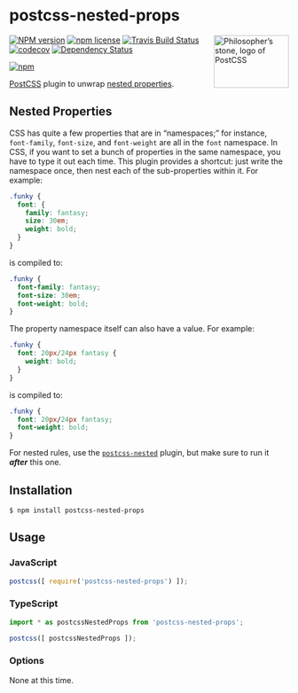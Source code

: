 # postcss-nested-props

<img align="right" width="135" height="95"
     title="Philosopher’s stone, logo of PostCSS"
     src="http://postcss.github.io/postcss/logo-leftp.png">

[![NPM version](http://img.shields.io/npm/v/postcss-nested-props.svg?style=flat)](https://www.npmjs.org/package/postcss-nested-props)
[![npm license](http://img.shields.io/npm/l/postcss-nested-props.svg?style=flat-square)](https://www.npmjs.org/package/postcss-nested-props)
[![Travis Build Status](https://img.shields.io/travis/jedmao/postcss-nested-props.svg)](https://travis-ci.org/jedmao/postcss-nested-props)
[![codecov](https://codecov.io/gh/jedmao/postcss-nested-props/branch/master/graph/badge.svg)](https://codecov.io/gh/jedmao/postcss-nested-props)
[![Dependency Status](https://gemnasium.com/badges/github.com/jedmao/postcss-nested-props.svg)](https://gemnasium.com/github.com/jedmao/postcss-nested-props)

[![npm](https://nodei.co/npm/postcss-nested-props.svg?downloads=true)](https://nodei.co/npm/postcss-nested-props/)

[PostCSS](https://github.com/postcss/postcss) plugin to unwrap [nested properties](http://sass-lang.com/documentation/file.SASS_REFERENCE.html#nested_properties).

## Nested Properties

CSS has quite a few properties that are in “namespaces;” for instance, `font-family`, `font-size`, and `font-weight` are all in the `font` namespace. In CSS, if you want to set a bunch of properties in the same namespace, you have to type it out each time. This plugin provides a shortcut: just write the namespace once, then nest each of the sub-properties within it. For example:

```scss
.funky {
  font: {
    family: fantasy;
    size: 30em;
    weight: bold;
  }
}
```

is compiled to:

```scss
.funky {
  font-family: fantasy;
  font-size: 30em;
  font-weight: bold;
}
```

The property namespace itself can also have a value. For example:

```scss
.funky {
  font: 20px/24px fantasy {
    weight: bold;
  }
}
```

is compiled to:

```css
.funky {
  font: 20px/24px fantasy;
  font-weight: bold;
}
```

For nested rules, use the [`postcss-nested`](https://github.com/postcss/postcss-nested) plugin, but make sure to run it _**after**_ this one.

## Installation

```
$ npm install postcss-nested-props
```

## Usage

### JavaScript

```js
postcss([ require('postcss-nested-props') ]);
```

### TypeScript

```ts
import * as postcssNestedProps from 'postcss-nested-props';

postcss([ postcssNestedProps ]);
```

### Options

None at this time.
